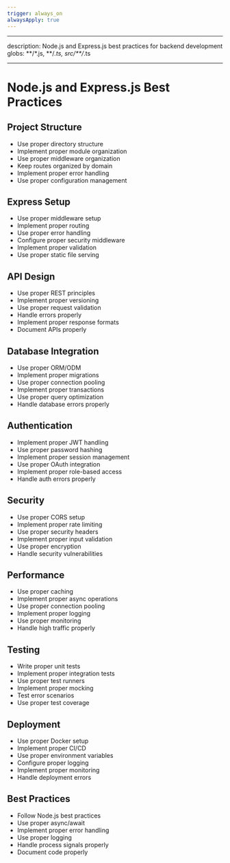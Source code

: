 ```yaml
---
trigger: always_on
alwaysApply: true
---
```


---

description: Node.js and Express.js best practices for backend development
globs: **/\*.js, **/_.ts, src/\*\*/_.ts

---

# Node.js and Express.js Best Practices

## Project Structure

- Use proper directory structure
- Implement proper module organization
- Use proper middleware organization
- Keep routes organized by domain
- Implement proper error handling
- Use proper configuration management

## Express Setup

- Use proper middleware setup
- Implement proper routing
- Use proper error handling
- Configure proper security middleware
- Implement proper validation
- Use proper static file serving

## API Design

- Use proper REST principles
- Implement proper versioning
- Use proper request validation
- Handle errors properly
- Implement proper response formats
- Document APIs properly

## Database Integration

- Use proper ORM/ODM
- Implement proper migrations
- Use proper connection pooling
- Implement proper transactions
- Use proper query optimization
- Handle database errors properly

## Authentication

- Implement proper JWT handling
- Use proper password hashing
- Implement proper session management
- Use proper OAuth integration
- Implement proper role-based access
- Handle auth errors properly

## Security

- Use proper CORS setup
- Implement proper rate limiting
- Use proper security headers
- Implement proper input validation
- Use proper encryption
- Handle security vulnerabilities

## Performance

- Use proper caching
- Implement proper async operations
- Use proper connection pooling
- Implement proper logging
- Use proper monitoring
- Handle high traffic properly

## Testing

- Write proper unit tests
- Implement proper integration tests
- Use proper test runners
- Implement proper mocking
- Test error scenarios
- Use proper test coverage

## Deployment

- Use proper Docker setup
- Implement proper CI/CD
- Use proper environment variables
- Configure proper logging
- Implement proper monitoring
- Handle deployment errors

## Best Practices

- Follow Node.js best practices
- Use proper async/await
- Implement proper error handling
- Use proper logging
- Handle process signals properly
- Document code properly
